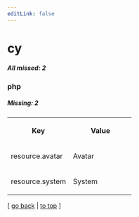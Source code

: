 ```yaml
---
editLink: false
---
```


# cy

##### All missed: 2


### php

##### Missing: 2

<table width="100%">
<tr><th width="50%">

Key

</th><th width="50%">

Value

</th></tr>
<tr><td width="50%">

resource.avatar

</td><td width="50%">

Avatar

</td></tr>
<tr><td width="50%">

resource.system

</td><td width="50%">

System

</td></tr>
</table>

[ [go back](../status.md) | [to top](#) ]


